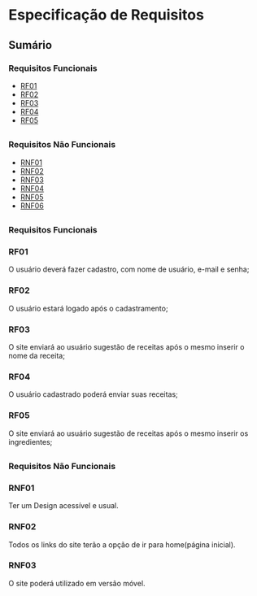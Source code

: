# Especificação de Requisitos

## Sumário

### Requisitos Funcionais

- [RF01](#RF01) <br>
- [RF02](#RF02) <br>
- [RF03](#RF03) <br>
- [RF04](#RF04) <br>
- [RF05](#RF05) <br>


##

### Requisitos Não Funcionais

- [RNF01](#RNF01) <br>
- [RNF02](#RNF02) <br>
- [RNF03](#RNF03) <br>
- [RNF04](#RNF04) <br>
- [RNF05](#RNF05) <br>
- [RNF06](#RF06)

##

### Requisitos Funcionais

### RF01
O usuário deverá fazer cadastro, com nome de usuário, e-mail e senha;<br>
### RF02
O usuário estará logado após o cadastramento;<br>
### RF03
O site enviará ao usuário sugestão de receitas após o mesmo inserir o nome da receita;<br>
### RF04
O usuário cadastrado poderá enviar suas receitas;<br>
### RF05
O site enviará ao usuário sugestão de receitas após o mesmo inserir os ingredientes;<br>



##

### Requisitos Não Funcionais

### RNF01
Ter um Design acessível e usual.<br>
### RNF02
Todos os links do site terão a opção de ir para home(página inicial).<br>
### RNF03
O site poderá utilizado em versão móvel.<br>

